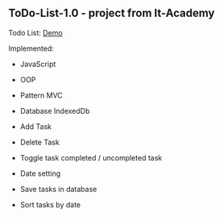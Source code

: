 ## ToDo-List-1.0 - project from It-Academy

Todo List: [Demo](https://dimalogin.github.io/ToDo-List-1.0/todo-list/)

Implemented:

- JavaScript
- OOP
- Pattern MVC
- Database IndexedDb

- Add Task
- Delete Task
- Toggle task completed / uncompleted task
- Date setting
- Save tasks in database
- Sort tasks by date
